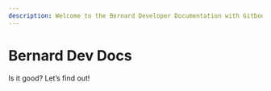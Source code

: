 ```yaml
---
description: Welcome to the Bernard Developer Documentation with Gitbook.
---
```


# Bernard Dev Docs

Is it good? Let’s find out!

